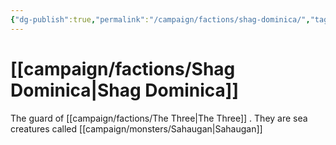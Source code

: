```yaml
---
{"dg-publish":true,"permalink":"/campaign/factions/shag-dominica/","tags":["faction"],"noteIcon":"","created":"2025-10-26T08:30:00.442-07:00","updated":"2025-10-27T13:24:45.761-07:00"}
---
```


# [[campaign/factions/Shag Dominica\|Shag Dominica]]
The guard of [[campaign/factions/The Three\|The Three]] . They are sea creatures called [[campaign/monsters/Sahaugan\|Sahaugan]] 